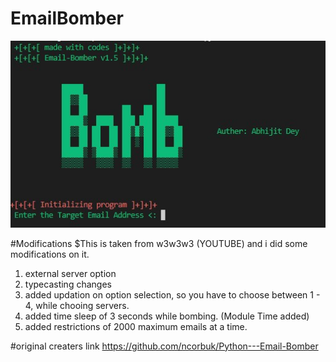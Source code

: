 # EmailBomber
![Image description](bomb.jpg)

#Modifications
$This is taken from w3w3w3 (YOUTUBE) and i did some modifications on it.
  1. external server option
  2. typecasting changes
  3. added updation on option selection, so you have to choose between 1 - 4, while chooing servers.
  4. added time sleep of 3 seconds while bombing. (Module Time added)
  5. added restrictions of 2000 maximum emails at a time.


#original creaters link
https://github.com/ncorbuk/Python---Email-Bomber

